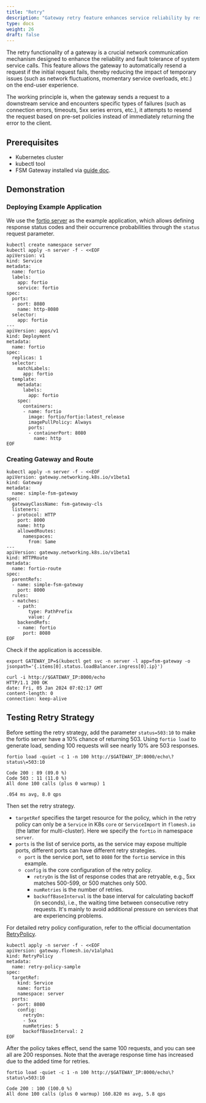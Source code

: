 ```yaml
---
title: "Retry"
description: "Gateway retry feature enhances service reliability by resending failed requests, mitigating temporary issues, and improving user experience with strategic policies."
type: docs
weight: 26
draft: false
---
```


The retry functionality of a gateway is a crucial network communication mechanism designed to enhance the reliability and fault tolerance of system service calls. This feature allows the gateway to automatically resend a request if the initial request fails, thereby reducing the impact of temporary issues (such as network fluctuations, momentary service overloads, etc.) on the end-user experience.

The working principle is, when the gateway sends a request to a downstream service and encounters specific types of failures (such as connection errors, timeouts, 5xx series errors, etc.), it attempts to resend the request based on pre-set policies instead of immediately returning the error to the client.

## Prerequisites

- Kubernetes cluster
- kubectl tool
- FSM Gateway installed via [guide doc](/guides/traffic_management/ingress/fsm_gateway/installation).

## Demonstration

### Deploying Example Application

We use the [fortio server](https://github.com/fortio/fortio) as the example application, which allows defining response status codes and their occurrence probabilities through the `status` request parameter.

```shell
kubectl create namespace server
kubectl apply -n server -f - <<EOF
apiVersion: v1
kind: Service
metadata:
  name: fortio
  labels:
    app: fortio
    service: fortio
spec:
  ports:
  - port: 8080
    name: http-8080
  selector:
    app: fortio
---
apiVersion: apps/v1
kind: Deployment
metadata:
  name: fortio
spec:
  replicas: 1
  selector:
    matchLabels:
      app: fortio
  template:
    metadata:
      labels:
        app: fortio
    spec:
      containers:
      - name: fortio
        image: fortio/fortio:latest_release
        imagePullPolicy: Always
        ports:
        - containerPort: 8080
          name: http
EOF
```

### Creating Gateway and Route

```shell
kubectl apply -n server -f - <<EOF
apiVersion: gateway.networking.k8s.io/v1beta1
kind: Gateway
metadata:
  name: simple-fsm-gateway
spec:
  gatewayClassName: fsm-gateway-cls
  listeners:
  - protocol: HTTP
    port: 8000
    name: http
    allowedRoutes:
      namespaces:
        from: Same
---
apiVersion: gateway.networking.k8s.io/v1beta1
kind: HTTPRoute
metadata:
  name: fortio-route
spec:
  parentRefs:
  - name: simple-fsm-gateway
    port: 8000
  rules:
  - matches:
    - path:
        type: PathPrefix
        value: /
    backendRefs:
    - name: fortio
      port: 8080
EOF
```

Check if the application is accessible.

```shell
export GATEWAY_IP=$(kubectl get svc -n server -l app=fsm-gateway -o jsonpath='{.items[0].status.loadBalancer.ingress[0].ip}')

curl -i http://$GATEWAY_IP:8000/echo
HTTP/1.1 200 OK
date: Fri, 05 Jan 2024 07:02:17 GMT
content-length: 0
connection: keep-alive
```

## Testing Retry Strategy

Before setting the retry strategy, add the parameter `status=503:10` to make the fortio server have a 10% chance of returning 503. Using `fortio load` to generate load, sending 100 requests will see nearly 10% are 503 responses.

```shell
fortio load -quiet -c 1 -n 100 http://$GATEWAY_IP:8000/echo\?status\=503:10

Code 200 : 89 (89.0 %)
Code 503 : 11 (11.0 %)
All done 100 calls (plus 0 warmup) 1

.054 ms avg, 8.0 qps
```

Then set the retry strategy.

- `targetRef` specifies the target resource for the policy, which in the retry policy can only be a `Service` in K8s `core` or `ServiceImport` in `flomesh.io` (the latter for multi-cluster). Here we specify the `fortio` in namespace `server`.
- `ports` is the list of service ports, as the service may expose multiple ports, different ports can have different retry strategies.
	- `port` is the service port, set to `8080` for the `fortio` service in this example.
	- `config` is the core configuration of the retry policy.
		- `retryOn` is the list of response codes that are retryable, e.g., 5xx matches 500-599, or 500 matches only 500.
		- `numRetries` is the number of retries.
		- `backoffBaseInterval` is the base interval for calculating backoff (in seconds), i.e., the waiting time between consecutive retry requests. It's mainly to avoid additional pressure on services that are experiencing problems.

For detailed retry policy configuration, refer to the official documentation [RetryPolicy](/api_reference/policyattachment/v1alpha1/#gateway.flomesh.io/v1alpha1.RetryPolicy).

```shell
kubectl apply -n server -f - <<EOF
apiVersion: gateway.flomesh.io/v1alpha1
kind: RetryPolicy
metadata:
  name: retry-policy-sample
spec:
  targetRef:
    kind: Service
    name: fortio
    namespace: server
  ports:
  - port: 8080
    config:
      retryOn:
      - 5xx
      numRetries: 5
      backoffBaseInterval: 2
EOF
```

After the policy takes effect, send the same 100 requests, and you can see all are 200 responses. Note that the average response time has increased due to the added time for retries.

```shell
fortio load -quiet -c 1 -n 100 http://$GATEWAY_IP:8000/echo\?status\=503:10

Code 200 : 100 (100.0 %)
All done 100 calls (plus 0 warmup) 160.820 ms avg, 5.8 qps
```